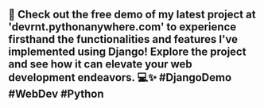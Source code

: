 <h2>
🌟 Check out the free demo of my latest project at 'devrnt.pythonanywhere.com' to experience firsthand the functionalities and features I've implemented using Django! Explore the project and see how it can elevate your web development endeavors. 💻✨ #DjangoDemo #WebDev #Python</h2>
